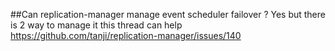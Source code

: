 ##Can replication-manager manage event scheduler failover ?
Yes but there is 2 way to manage it this thread can help  
https://github.com/tanji/replication-manager/issues/140
